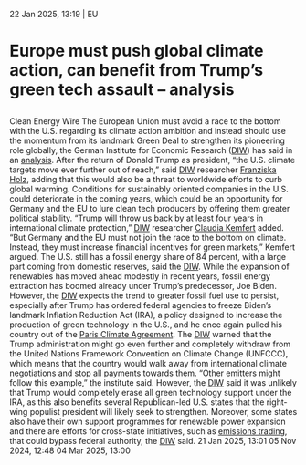 22 Jan 2025, 13:19
| 
EU
# Europe must push global climate action, can benefit from Trump’s green tech assault – analysis 
## 
Clean Energy Wire
The European Union must avoid a race to the bottom with the U.S. regarding its climate action ambition and instead should use the momentum from its landmark Green Deal to strengthen its pioneering role globally, the German Institute for Economic Research ([DIW](https://www.cleanenergywire.org/experts/diw-german-institute-economic-research)) has said in an [analysis](https://www.diw.de/de/diw_01.c.933968.de/trump_duerfte_globalem_klimaschutz_rueckschlag_versetzen_____eu_muss_mit_green_deal_vorreiterrolle_uebernehmen.html). After the return of Donald Trump as president, “the U.S. climate targets move ever further out of reach,” said [DIW](https://www.cleanenergywire.org/experts/diw-german-institute-economic-research) researcher [Franziska Holz](https://www.cleanenergywire.org/experts/holz), adding that this would also be a threat to worldwide efforts to curb global warming.
Conditions for sustainably oriented companies in the U.S. could deteriorate in the coming years, which could be an opportunity for Germany and the EU to lure clean tech producers by offering them greater political stability. “Trump will throw us back by at least four years in international climate protection,” [DIW](https://www.cleanenergywire.org/experts/diw-german-institute-economic-research) researcher [Claudia Kemfert](https://www.cleanenergywire.org/experts/kemfert) added. “But Germany and the EU must not join the race to the bottom on climate. Instead, they must increase financial incentives for green markets,” Kemfert argued.
The U.S. still has a fossil energy share of 84 percent, with a large part coming from domestic reserves, said the [DIW](https://www.cleanenergywire.org/experts/diw-german-institute-economic-research). While the expansion of renewables has moved ahead modestly in recent years, fossil energy extraction has boomed already under Trump’s predecessor, Joe Biden. However, the [DIW](https://www.cleanenergywire.org/experts/diw-german-institute-economic-research) expects the trend to greater fossil fuel use to persist, especially after Trump has ordered federal agencies to freeze Biden’s landmark Inflation Reduction Act (IRA), a policy designed to increase the production of green technology in the U.S., and he once again pulled his country out of the [Paris Climate Agreement](https://www.cleanenergywire.org/glossary/letter_p#paris_climate_agreement).
The [DIW](https://www.cleanenergywire.org/experts/diw-german-institute-economic-research) warned that the Trump administration might go even further and completely withdraw from the United Nations Framework Convention on Climate Change (UNFCCC), which means that the country would walk away from international climate negotiations and stop all payments towards them. “Other emitters might follow this example,” the institute said.
However, the [DIW](https://www.cleanenergywire.org/experts/diw-german-institute-economic-research) said it was unlikely that Trump would completely erase all green technology support under the IRA, as this also benefits several Republican-led U.S. states that the right-wing populist president will likely seek to strengthen. Moreover, some states also have their own support programmes for renewable power expansion and there are efforts for cross-state initiatives, such as [emissions trading](https://www.cleanenergywire.org/glossary/letter_e#emissions_trading), that could bypass federal authority, the [DIW](https://www.cleanenergywire.org/experts/diw-german-institute-economic-research) said.
21 Jan 2025, 13:01
05 Nov 2024, 12:48
04 Mar 2025, 13:00